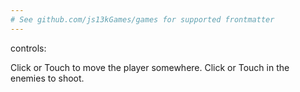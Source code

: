 ```yaml
---
# See github.com/js13kGames/games for supported frontmatter
---
```

controls:

Click or Touch to move the player somewhere.
Click or Touch in the enemies to shoot.